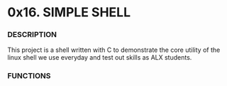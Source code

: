 #  0x16. SIMPLE SHELL

### DESCRIPTION
This project is a shell written with C to demonstrate the core utility of the linux shell we use everyday and test out skills as ALX students.

### FUNCTIONS
